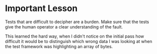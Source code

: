  # Important Lesson
 
 Tests that are difficult to decipher are a burden.  Make sure that the
 tests give the human operator a clear understanding of the fault.
 
 This learned the hard way, when I didn't notice on the initial pass
 how difficult it would be to distinguish which wrong data I was
 looking at when the test framework was highlighting an array of bytes.
 